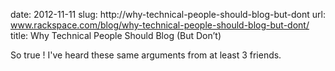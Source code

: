 date: 2012-11-11
slug: http://why-technical-people-should-blog-but-dont
url: www.rackspace.com/blog/why-technical-people-should-blog-but-dont/
title: Why Technical People Should Blog (But Don’t)

So true ! I've heard these same arguments from at least 3 friends.